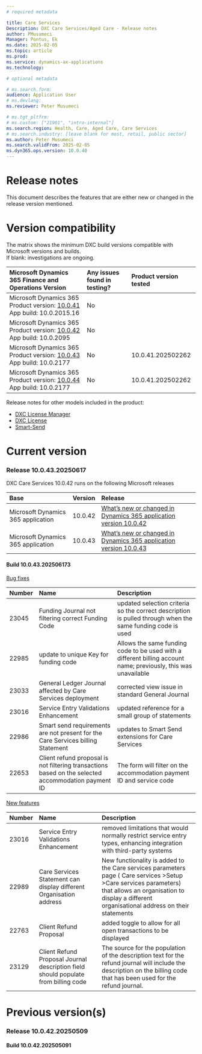 ```yaml
---
# required metadata

title: Care Services
Description: DXC Care Services/Aged Care - Release notes
author: PMusumeci
Manager: Pontus, Ek
ms.date: 2025-02-05
ms.topic: article
ms.prod: 
ms.service: dynamics-ax-applications
ms.technology: 

# optional metadata

# ms.search.form:
audience: Application User
# ms.devlang: 
ms.reviewer: Peter Musumeci

# ms.tgt_pltfrm: 
# ms.custom: ["21901", "intro-internal"]
ms.search.region: Health, Care, Aged Care, Care Services
# ms.search.industry: [leave blank for most, retail, public sector]
ms.author: Peter Musumeci
ms.search.validFrom: 2025-02-05
ms.dyn365.ops.version: 10.0.40
---
```


# 	Release notes
This document describes the features that are either new or changed in the release version mentioned.

# Version compatibility
The matrix shows the minimum DXC build versions compatible with Microsoft versions and builds. <br>
If blank: investigations are ongoing. <br>

Microsoft Dynamics 365 Finance and Operations Version		  | Any issues found in testing?	  |Product version tested
:--      			 	  |:--           			  |:--
Microsoft Dynamics 365 Product version:    [10.0.41](https://learn.microsoft.com/en-us/dynamics365/finance/get-started/whats-new-changed-10-0-41) <br> 	App build: 10.0.2015.16	  | No | 
Microsoft Dynamics 365 Product version:    [ 10.0.42](https://learn.microsoft.com/en-us/dynamics365/finance/get-started/whats-new-changed-10-0-42) <br> 	App build: 10.0.2095	  | No | 
Microsoft Dynamics 365 Product version:    [10.0.43](https://learn.microsoft.com/en-us/dynamics365/finance/get-started/whats-new-changed-10-0-43) <br>	 App build: 10.0.2177	  | No | 10.0.41.202502262
Microsoft Dynamics 365 Product version:    [10.0.44](https://learn.microsoft.com/en-us/dynamics365/finance/get-started/whats-new-changed-10-0-43) <br>	 App build: 10.0.2177	  | No | 10.0.41.202502262

Release notes for other models included in the product:
- [DXC License Manager](../LMG/Release-notes.md#dxc-license-manager)
- [DXC License](../LMG/Release-notes.md#dxc-license)
- [Smart-Send](../SMART-SEND/Release-notes.md)




# Current version

### Release 10.0.43.20250617

DXC Care Services  10.0.42 runs on the following Microsoft releases


Base	  | Version	  | Release
:--       |:--            |:--
Microsoft Dynamics 365 application	| 10.0.42	  | [What’s new or changed in Dynamics 365 application version 10.0.42](https://learn.microsoft.com/en-us/dynamics365/finance/get-started/whats-new-changed-10-0-42)
Microsoft Dynamics 365 application	| 10.0.43 	  | [What’s new or changed in Dynamics 365 application version 10.0.43](https://docs.microsoft.com/en-us/dynamics365/finance/get-started/whats-new-changed-10-0-43)

#### Build 10.0.43.202506173

<ins>Bug fixes</ins>

Number	  | Name	          | Description
:--       |:--              |:--
23045|Funding Journal not filtering correct Funding Code|updated selection criteria so the correct description is pulled through when the same funding code is used 
22985|update to unique Key for funding code |Allows  the same funding code to be used with a different billing account name; previously, this was unavailable
23033|General Ledger Journal affected by Care Services deployment|corrected view issue in standard General Journal
23016|Service Entry Validations Enhancement|updated reference for a small group of statements
22986|Smart send requirements are not present for the Care Services billing Statement|updates to Smart Send extensions for Care Services
22653|Client refund proposal is not filtering transactions based on the selected accommodation payment ID|The form will filter on the accommodation payment ID and service code




<ins>New features</ins>

Number	  | Name	          | Description
:--       |:--              |:--
23016|Service Entry Validations Enhancement|removed limitations that would normally restrict service entry types, enhancing integration with third-party systems 
22989|Care Services Statement can display different  Organisation address|New functionality is added to the Care services parameters page ( Care services >Setup >Care services parameters) that allows an organisation to display a different organisational address on their statements
22763|Client Refund Proposal|added toggle to allow for all open transactions to be displayed 
23129|Client Refund Proposal Journal description field should populate from billing code| The source for the population of the description text for the refund journal will include the description on the billing code that has been used for the refund journal.


# Previous version(s)

### Release 10.0.42.20250509
#### Build 10.0.42.202505091

